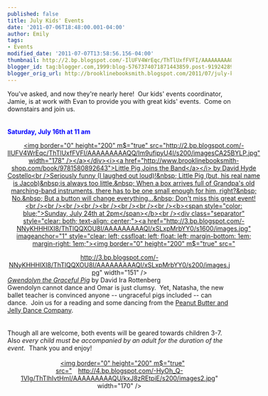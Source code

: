 ```yaml
---
published: false
title: July Kids' Events
date: '2011-07-06T18:48:00.001-04:00'
author: Emily
tags:
- Events
modified_date: '2011-07-07T13:58:56.156-04:00'
thumbnail: http://2.bp.blogspot.com/-IlUFV4WrEqc/ThTlUxfFVFI/AAAAAAAAAQQ/Im9ufipyU4I/s72-c/imagesCA25BYLP.jpg
blogger_id: tag:blogger.com,1999:blog-5767374071871443859.post-9192428969555698049
blogger_orig_url: http://brooklinebooksmith.blogspot.com/2011/07/july-kids-events.html
---
```


You've asked, and now they're nearly here!&nbsp; Our kids' events coordinator, Jamie, is at work with Evan to provide you with great kids' events.&nbsp; Come on downstairs and join us.<br /><br /><br /><b><span style="color: blue;">Saturday, July 16th at 11 am</span></b><br /><div class="separator" style="clear: both; text-align: center;"><a href="http://2.bp.blogspot.com/-IlUFV4WrEqc/ThTlUxfFVFI/AAAAAAAAAQQ/Im9ufipyU4I/s1600/imagesCA25BYLP.jpg" imageanchor="1" style="clear: left; cssfloat: left; float: left; margin-bottom: 1em; margin-right: 1em;"><img border="0" height="200" m$="true" src="http://2.bp.blogspot.com/-IlUFV4WrEqc/ThTlUxfFVFI/AAAAAAAAAQQ/Im9ufipyU4I/s200/imagesCA25BYLP.jpg" width="178" /></a></div><i><a href="http://www.brooklinebooksmith-shop.com/book/9781580892643">Little Pig Joins the Band</a></i> by David Hyde Costello<br />Seriously funny (I laughed out loud)!&nbsp; Little Pig (but, his real name is Jacob)&nbsp;is always too little.&nbsp; When a box arrives full of Grandpa's old marching-band instruments, there has to be one small enough for him, right?&nbsp; No.&nbsp; But a button will change everything...&nbsp; Don't miss this great event!<br /><br /><br /><br /><br /><br /><br /><br /><b><span style="color: blue;">Sunday, July 24th at 2pm</span></b><br /><div class="separator" style="clear: both; text-align: center;"><a href="http://3.bp.blogspot.com/-NNyKHHHlXI8/ThTlQQXOU8I/AAAAAAAAAQI/xSLxpMrbYY0/s1600/images.jpg" imageanchor="1" style="clear: left; cssfloat: left; float: left; margin-bottom: 1em; margin-right: 1em;"><img border="0" height="200" m$="true" src="http://3.bp.blogspot.com/-NNyKHHHlXI8/ThTlQQXOU8I/AAAAAAAAAQI/xSLxpMrbYY0/s200/images.jpg" width="151" /></a></div><i><a href="http://www.brooklinebooksmith-shop.com/event/david-rottenberg-gwendolyn">Gwendolyn the Graceful Pig</a></i> by David Ira Rottenberg<br />Gwendolyn cannot dance and Omar is just clumsy.&nbsp; Yet, Natasha, the new ballet teacher is convinced anyone -- ungraceful pigs included -- can dance.&nbsp; Join us for a reading and some dancing from the <a href="http://pbjdanceco.org/">Peanut Butter and Jelly Dance Company</a>.<br /><br /><br />Though all are welcome, both events will be geared towards children 3-7. Also *every child must be accompanied by an adult for the  duration of the event*.&nbsp; Thank you and enjoy!<br /><br /><div class="separator" style="clear: both; text-align: center;"><a href="http://4.bp.blogspot.com/-HyOh_Q-1VIg/ThTlhIvtHmI/AAAAAAAAAQU/kxJ8zREtpiE/s1600/images2.jpg" imageanchor="1" style="margin-left: 1em; margin-right: 1em;"><img border="0" height="200" m$="true" src="http://4.bp.blogspot.com/-HyOh_Q-1VIg/ThTlhIvtHmI/AAAAAAAAAQU/kxJ8zREtpiE/s200/images2.jpg" width="170" /></a></div>